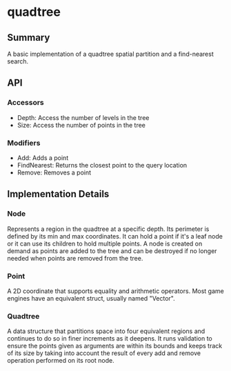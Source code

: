 # quadtree
## Summary
A basic implementation of a quadtree spatial partition and a find-nearest search.
## API
### Accessors
- Depth: Access the number of levels in the tree
- Size: Access the number of points in the tree
### Modifiers
- Add: Adds a point
- FindNearest: Returns the closest point to the query location
- Remove: Removes a point
## Implementation Details
### Node
Represents a region in the quadtree at a specific depth. Its perimeter is defined by its min and max coordinates. It can hold a point if it's a leaf node or it can use its children to hold multiple points. A node is created on demand as points are added to the tree and can be destroyed if no longer needed when points are removed from the tree.
### Point
A 2D coordinate that supports equality and arithmetic operators. Most game engines have an equivalent struct, usually named "Vector".
### Quadtree
A data structure that partitions space into four equivalent regions and continues to do so in finer increments as it deepens. It runs validation to ensure the points given as arguments are within its bounds and keeps track of its size by taking into account the result of every add and remove operation performed on its root node.
